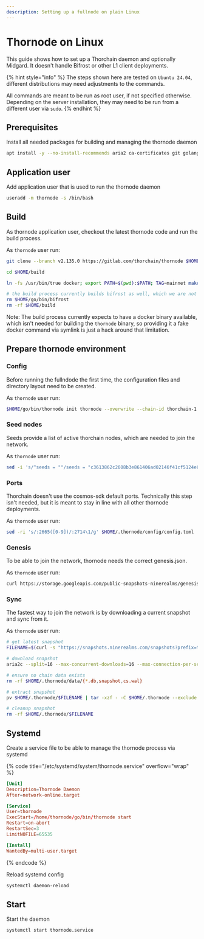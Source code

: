 ```yaml
---
description: Setting up a fullnode on plain Linux
---
```


# Thornode on Linux

This guide shows how to set up a Thorchain daemon and optionally Midgard. It doesn't handle Bifrost or other L1 client deployments.

{% hint style="info" %}
The steps shown here are tested on `Ubuntu 24.04`, different distributions may need adjustments to the commands.

All commands are meant to be run as root user, if not specified otherwise. Depending on the server installation, they may need to be run from a different user via `sudo`.
{% endhint %}

## Prerequisites

Install all needed packages for building and managing the thornode daemon

```sh
apt install -y --no-install-recommends aria2 ca-certificates git golang make curl jq pv
```

## Application user

Add application user that is used to run the thornode daemon

```sh
useradd -m thornode -s /bin/bash
```

## Build

As thornode application user, checkout the latest thornode code and run the build process.

As `thornode` user run:

```sh
git clone --branch v2.135.0 https://gitlab.com/thorchain/thornode $HOME/build

cd $HOME/build

ln -fs /usr/bin/true docker; export PATH=$(pwd):$PATH; TAG=mainnet make install

# the build process currently builds bifrost as well, which we are not interested in
rm $HOME/go/bin/bifrost
rm -rf $HOME/build
```

Note: The build process currently expects to have a docker binary available, which isn't needed for building the `thornode` binary, so providing it a fake docker command via symlink is just a hack around that limitation.

## Prepare thornode environment

### Config

Before running the fullndode the first time, the configuration files and directory layout need to be created.

As `thornode` user run:

```sh
$HOME/go/bin/thornode init thornode --overwrite --chain-id thorchain-1
```

### Seed nodes

Seeds provide a list of active thorchain nodes, which are needed to join the network.

As `thornode` user run:

```sh
sed -i 's/^seeds = ""/seeds = "c3613862c2608b3e861406ad02146f41cf5124e6@statesync-seed.ninerealms.com:27146,dbd1730bff1e8a21aad93bc6083209904d483185@statesync-seed-2.ninerealms.com:27146"/' $HOME/.thornode/config/config.toml
```

### Ports

Thorchain doesn't use the cosmos-sdk default ports. Technically this step isn't needed, but it is meant to stay in line with all other thornode deployments.

As `thornode` user run:

```sh
sed -ri 's/:2665([0-9])/:2714\1/g' $HOME/.thornode/config/config.toml
```

### Genesis

To be able to join the network, thornode needs the correct genesis.json.

As `thornode` user run:

```sh
curl https://storage.googleapis.com/public-snapshots-ninerealms/genesis/17562000.json -o $HOME/.thornode/config/genesis.json
```

### Sync

The fastest way to join the network is by downloading a current snapshot and sync from it.

As `thornode` user run:

```sh
# get latest snapshot
FILENAME=$(curl -s "https://snapshots.ninerealms.com/snapshots?prefix=thornode" | grep -Eo "thornode/[0-9]+.tar.gz" | sort -n | tail -n 1 | cut -d "/" -f 2)

# download snapshot
aria2c --split=16 --max-concurrent-downloads=16 --max-connection-per-server=16 --continue --min-split-size=100M -d $HOME/.thornode -o $FILENAME "https://snapshots.ninerealms.com/snapshots/thornode/${FILENAME}"

# ensure no chain data exists
rm -rf $HOME/.thornode/data/{*.db,snapshot,cs.wal}

# extract snapshot
pv $HOME/.thornode/$FILENAME | tar -xzf - -C $HOME/.thornode --exclude "*_state.json"

# cleanup snapshot
rm -rf $HOME/.thornode/$FILENAME
```

## Systemd

Create a service file to be able to manage the thornode process via systemd

{% code title="/etc/systemd/system/thornode.service" overflow="wrap" %}

```toml
[Unit]
Description=Thornode Daemon
After=network-online.target

[Service]
User=thornode
ExecStart=/home/thornode/go/bin/thornode start
Restart=on-abort
RestartSec=3
LimitNOFILE=65535

[Install]
WantedBy=multi-user.target
```

{% endcode %}

Reload systemd config

```sh
systemctl daemon-reload
```

## Start

Start the daemon

```sh
systemctl start thornode.service
```
